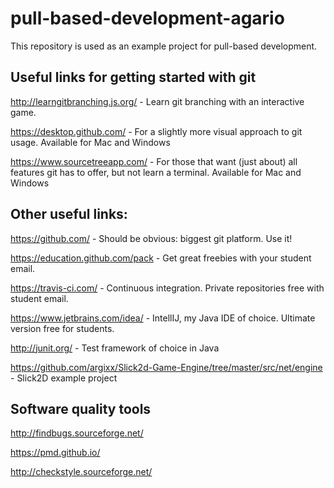 # pull-based-development-agario

This repository is used as an example project for pull-based development.

## Useful links for getting started with git
http://learngitbranching.js.org/ - Learn git branching with an interactive game.

https://desktop.github.com/ - For a slightly more visual approach to git usage. Available for Mac and Windows

https://www.sourcetreeapp.com/ - For those that want (just about) all features git has to offer, but not learn a terminal. Available for Mac and Windows

## Other useful links:
https://github.com/ - Should be obvious: biggest git platform. Use it!

https://education.github.com/pack - Get great freebies with your student email.

https://travis-ci.com/ - Continuous integration. Private repositories free with student email.
 
https://www.jetbrains.com/idea/ - IntellIJ, my Java IDE of choice. Ultimate version free for students.

http://junit.org/ - Test framework of choice in Java

https://github.com/argixx/Slick2d-Game-Engine/tree/master/src/net/engine - Slick2D example project

## Software quality tools

http://findbugs.sourceforge.net/

https://pmd.github.io/

http://checkstyle.sourceforge.net/